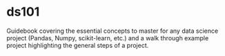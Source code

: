 # ds101
Guidebook covering the essential concepts to master for any data science project (Pandas, Numpy, scikit-learn, etc.) and a walk through example project highlighting the general steps of a project. 
